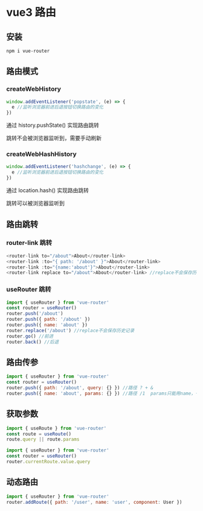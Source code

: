 # vue3 路由

## 安装

```bash
npm i vue-router
```

## 路由模式

### createWebHistory

```js
window.addEventListener('popstate', (e) => {
  e //监听浏览器前进后退按钮切换路由的变化
})
```

通过 history.pushState() 实现路由跳转

跳转不会被浏览器监听到，需要手动刷新

### createWebHashHistory

```js
window.addEventListener('hashchange', (e) => {
  e //监听浏览器前进后退按钮切换路由的变化
})
```

通过 location.hash() 实现路由跳转

跳转可以被浏览器监听到

## 路由跳转

### router-link 跳转

```js
<router-link to="/about">About</router-link>
<router-link :to="{ path: '/about' }">About</router-link>
<router-link :to="{name:'about'}">About</router-link>
<router-link replace to="/about">About</router-link> //replace不会保存历史记录
```

### useRouter 跳转

```js
import { useRouter } from 'vue-router'
const router = useRouter()
router.push('/about')
router.push({ path: '/about' })
router.push({ name: 'about' })
router.replace('/about') //replace不会保存历史记录
router.go() //前进
router.back() //后退
```

## 路由传参

```js
import { useRouter } from 'vue-router'
const router = useRouter()
router.push({ path: '/about', query: {} }) //路径 ? + &
router.push({ name: 'about', params: {} }) //路径 /1  params只能用name，一刷新会丢失
```

## 获取参数

```js
import { useRoute } from 'vue-router'
const route = useRoute()
route.query || route.params

import { useRouter } from 'vue-router'
const router = useRouter()
router.currentRoute.value.query
```

## 动态路由

```js
import { useRouter } from 'vue-router'
router.addRoute({ path: '/user', name: 'user', component: User })
```
